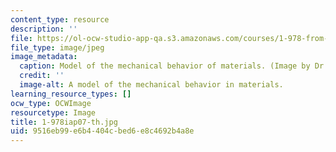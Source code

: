 ```yaml
---
content_type: resource
description: ''
file: https://ol-ocw-studio-app-qa.s3.amazonaws.com/courses/1-978-from-nano-to-macro-introduction-to-atomistic-modeling-techniques-january-iap-2007/9516eb99e6b4404cbed6e8c4692b4a8e_1-978iap07-th.jpg
file_type: image/jpeg
image_metadata:
  caption: Model of the mechanical behavior of materials. (Image by Dr. Markus Buehler.)
  credit: ''
  image-alt: A model of the mechanical behavior in materials.
learning_resource_types: []
ocw_type: OCWImage
resourcetype: Image
title: 1-978iap07-th.jpg
uid: 9516eb99-e6b4-404c-bed6-e8c4692b4a8e
---
```

